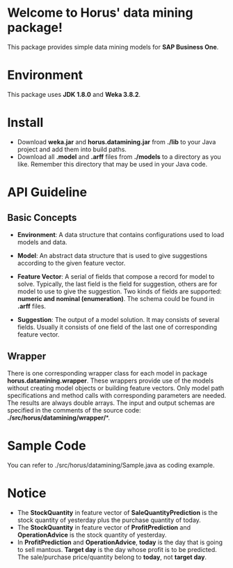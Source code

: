 

# Welcome to Horus' data mining package!

This package provides simple data mining models for **SAP Business One**.

# Environment
This package uses **JDK 1.8.0** and **Weka 3.8.2**.

# Install

 - Download **weka.jar** and **horus.datamining.jar** from **./lib** to your Java project and add them into build paths.
 - Download all **.model** and **.arff** files from **./models** to a directory as you like. Remember this directory that may be used in your Java code.
 
 # API Guideline
 ## Basic Concepts
 
 - **Environment**: A data structure that contains configurations used to load models and data.
 
 - **Model**: An abstract data structure that is used to give suggestions according to the given feature vector.
 
 - **Feature Vector**: A serial of fields that compose a record for model to solve. Typically, the last field is the field for suggestion, others are for model to use to give the suggestion. Two kinds of fields are supported: **numeric and nominal (enumeration)**. The schema could be found in **.arff** files.
 
 - **Suggestion**: The output of a model solution. It may consists of several fields. Usually it consists of one field of the last one of corresponding feature vector.

## Wrapper
There is one corresponding wrapper class for each model in package **horus.datamining.wrapper**. These wrappers provide use of the models without creating model objects or building feature vectors. Only model path specifications and method calls with corresponding parameters are needed. The results are always double arrays. The input and output schemas are specified in the comments of the source code: **./src/horus/datamining/wrapper/***.

# Sample Code
You can refer to ./src/horus/datamining/Sample.java as coding example.

# Notice

 - The **StockQuantity** in feature vector of **SaleQuantityPrediction**
   is the stock quantity of yesterday plus the purchase quantity of
   today.
 - The **StockQuantity** in feature vector of **ProfitPrediction** and **OperationAdvice** is
   the stock quantity of yesterday.
 - In **ProfitPrediction** and **OperationAdvice**, **today** is the day that is going to sell
   mantous. **Target day** is the day whose profit is to be predicted.
   The sale/purchase price/quantity belong to **today**, not **target
   day**.

